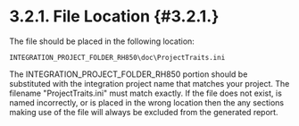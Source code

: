 3.2.1. File Location                                                                                           {#3.2.1.}
========================================================================================================================
The file should be placed in the following location:

    INTEGRATION_PROJECT_FOLDER_RH850\doc\ProjectTraits.ini

The INTEGRATION_PROJECT_FOLDER_RH850 portion should be substituted with the integration project name that matches your
project.  The filename "ProjectTraits.ini" must match exactly.  If the file does not exist, is named incorrectly, or is
placed in the wrong location then the any sections making use of the file will always be excluded from the generated
report.